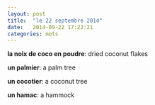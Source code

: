 ```yaml
---
layout: post
title:  "le 22 septembre 2014"
date:   2014-09-22 17:22:21
categories: mots
---
```


**la noix de coco en poudre**: dried coconut flakes

**un palmier**: a palm tree

**un cocotier**: a coconut tree

**un hamac**: a hammock
